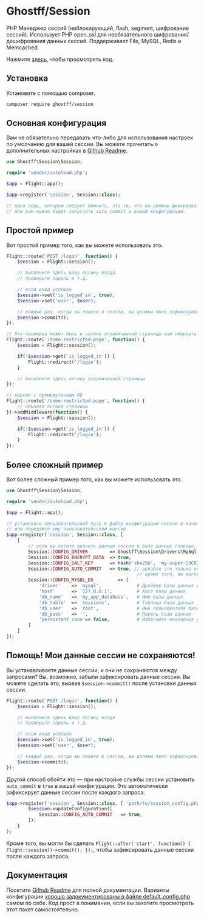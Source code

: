 # Ghostff/Session

PHP Менеджер сессий (неблокирующий, flash, segment, шифрование сессий). Использует PHP open_ssl для необязательного шифрования/дешифрования данных сессий. Поддерживает File, MySQL, Redis и Memcached.

Нажмите [здесь](https://github.com/Ghostff/Session), чтобы просмотреть код.

## Установка

Установите с помощью composer.

```bash
composer require ghostff/session
```

## Основная конфигурация

Вам не обязательно передавать что-либо для использования настроек по умолчанию для вашей сессии. Вы можете прочитать о дополнительных настройках в [Github Readme](https://github.com/Ghostff/Session).

```php
use Ghostff\Session\Session;

require 'vendor/autoload.php';

$app = Flight::app();

$app->register('session', Session::class);

// одна вещь, которую следует помнить, это то, что вы должны фиксировать свою сессию на каждой загрузке страницы
// или вам нужно будет запустить auto_commit в вашей конфигурации. 
```

## Простой пример

Вот простой пример того, как вы можете использовать это.

```php
Flight::route('POST /login', function() {
	$session = Flight::session();

	// выполните здесь вашу логику входа
	// проверьте пароль и т.д.

	// если вход успешен
	$session->set('is_logged_in', true);
	$session->set('user', $user);

	// каждый раз, когда вы пишете в сессию, вы должны явно зафиксировать её.
	$session->commit();
});

// Эта проверка может быть в логике ограниченной страницы или обернута в промежуточное ПО.
Flight::route('/some-restricted-page', function() {
	$session = Flight::session();

	if(!$session->get('is_logged_in')) {
		Flight::redirect('/login');
	}

	// выполните здесь логику ограниченной страницы
});

// версия с промежуточным ПО
Flight::route('/some-restricted-page', function() {
	// обычная логика страницы
})->addMiddleware(function() {
	$session = Flight::session();

	if(!$session->get('is_logged_in')) {
		Flight::redirect('/login');
	}
});
```

## Более сложный пример

Вот более сложный пример того, как вы можете использовать это.

```php
use Ghostff\Session\Session;

require 'vendor/autoload.php';

$app = Flight::app();

// установите пользовательский путь к файлу конфигурации сессии в качестве первого аргумента
// или передайте ему пользовательский массив
$app->register('session', Session::class, [ 
	[
		// если вы хотите хранить данные сессии в базе данных (хорошо, если вы хотите что-то вроде функциональности "выйти из всех устройств")
		Session::CONFIG_DRIVER        => Ghostff\Session\Drivers\MySql::class,
		Session::CONFIG_ENCRYPT_DATA  => true,
		Session::CONFIG_SALT_KEY      => hash('sha256', 'my-super-S3CR3T-salt'), // пожалуйста, измените это на что-то другое
		Session::CONFIG_AUTO_COMMIT   => true, // делайте это только если это требует и/или трудно вызвать commit() для вашей сессии.
												// кроме того, вы могли бы сделать Flight::after('start', function() { Flight::session()->commit(); });
		Session::CONFIG_MYSQL_DS         => [
			'driver'    => 'mysql',             # Драйвер базы данных для PDO dns, например (mysql:host=...;dbname=...)
			'host'      => '127.0.0.1',         # Хост базы данных
			'db_name'   => 'my_app_database',   # Имя базы данных
			'db_table'  => 'sessions',          # Таблица базы данных
			'db_user'   => 'root',              # Имя пользователя базы данных
			'db_pass'   => '',                  # Пароль базы данных
			'persistent_conn'=> false,          # Избегайте накладных расходов на установку нового соединения каждый раз, когда скрипту нужно общаться с базой данных, что приводит к более быстрому веб-приложению. НАЙДИТЕ ОБРАТНУЮ СТОРОНУ САМИ
		]
	] 
]);
```

## Помощь! Мои данные сессии не сохраняются!

Вы устанавливаете данные сессии, и они не сохраняются между запросами? Вы, возможно, забыли зафиксировать данные сессии. Вы можете сделать это, вызвав `$session->commit()` после установки данных сессии.

```php
Flight::route('POST /login', function() {
	$session = Flight::session();

	// выполните здесь вашу логику входа
	// проверьте пароль и т.д.

	// если вход успешен
	$session->set('is_logged_in', true);
	$session->set('user', $user);

	// каждый раз, когда вы пишете в сессию, вы должны явно зафиксировать её.
	$session->commit();
});
```

Другой способ обойти это — при настройке службы сессии установить `auto_commit` в `true` в вашей конфигурации. Это автоматически зафиксирует данные сессии после каждого запроса.

```php
$app->register('session', Session::class, [ 'path/to/session_config.php', bin2hex(random_bytes(32)) ], function(Session $session) {
		$session->updateConfiguration([
			Session::CONFIG_AUTO_COMMIT   => true,
		]);
	}
);
```

Кроме того, вы могли бы сделать `Flight::after('start', function() { Flight::session()->commit(); });`, чтобы зафиксировать данные сессии после каждого запроса.

## Документация

Посетите [Github Readme](https://github.com/Ghostff/Session) для полной документации. Варианты конфигурации [хорошо задокументированы в файле default_config.php](https://github.com/Ghostff/Session/blob/master/src/default_config.php) самом по себе. Код прост в понимании, если вы захотите просмотреть этот пакет самостоятельно.